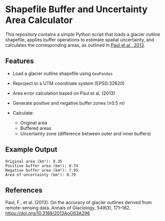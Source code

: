 # Shapefile Buffer and Uncertainty Area Calculator

This repository contains a simple Python script that loads a glacier outline shapefile, applies buffer operations to estimate spatial uncertainty, and calculates the corresponding areas, as outlined in [Paul et al., 2013](https://doi.org/10.3189/2013AoG63A296).

## Features

* Load a glacier outline shapefile using `GeoPandas`
* Reproject to a UTM coordinate system (EPSG:32620)
* Area error calculation based on Paul et al. (2013)
* Generate positive and negative buffer zones (±0.5 m)
* Calculate:

  * Original area
  * Buffered areas
  * Uncertainty zone (difference between outer and inner buffers)

## Example Output

```text
Original area (km²): 8.35  
Positive buffer area (km²): 8.74  
Negative buffer area (km²): 7.95  
Area of uncertainty (km²): 0.79
```

## References

Paul, F., et al. (2013). On the accuracy of glacier outlines derived from remote-sensing data. Annals of Glaciology, 54(63), 171–182. https://doi.org/10.3189/2013AoG63A296
